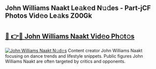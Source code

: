 ## John Williams Naakt Le𝚊k𝚎d N𝚞𝚍es - Part-jCF Photos Vid𝚎o Le𝚊ks Z00Gk

# <h2><a href="http://fb4jifi.evod.top/?m=John+Williams+Naakt">🔗 👉🔴 John Williams Naakt Vid𝚎o Ph𝚘t𝚘s</a></h2>

[![John Williams Naakt N𝚞d𝚎s](https://i.imgur.com/8V9OHl7.gif)](http://fb4jifi.evod.top/?m=John+Williams+Naakt)
Content creator John Williams Naakt focusing on dance trends and lifestyle snippets. Public figures John Williams Naakt are often targeted by critics and opponents. 
